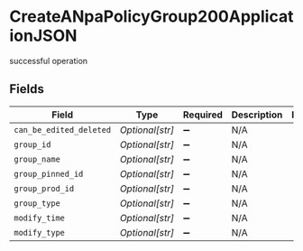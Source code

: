 # CreateANpaPolicyGroup200ApplicationJSON

successful operation


## Fields

| Field                   | Type                    | Required                | Description             | Example                 |
| ----------------------- | ----------------------- | ----------------------- | ----------------------- | ----------------------- |
| `can_be_edited_deleted` | *Optional[str]*         | :heavy_minus_sign:      | N/A                     | <integer>               |
| `group_id`              | *Optional[str]*         | :heavy_minus_sign:      | N/A                     | <integer>               |
| `group_name`            | *Optional[str]*         | :heavy_minus_sign:      | N/A                     | <string>                |
| `group_pinned_id`       | *Optional[str]*         | :heavy_minus_sign:      | N/A                     | <integer>               |
| `group_prod_id`         | *Optional[str]*         | :heavy_minus_sign:      | N/A                     | <integer>               |
| `group_type`            | *Optional[str]*         | :heavy_minus_sign:      | N/A                     | <integer>               |
| `modify_time`           | *Optional[str]*         | :heavy_minus_sign:      | N/A                     | <string>                |
| `modify_type`           | *Optional[str]*         | :heavy_minus_sign:      | N/A                     | <string>                |